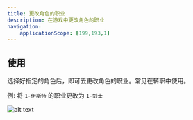 ```yaml
---
title: 更改角色的职业
description: 在游戏中更改角色的职业
navigation:
    applicationScope: [199,193,1]
---
```


## 使用

选择好指定的角色后，即可去更改角色的职业。常见在转职中使用。

例: 将 `1-伊斯特` 的职业更改为 `1-剑士`

![alt text](https://assbak.gcw.wiki/gcw/image/zh_hans/commands/actor/changeactorclass/image.png)
